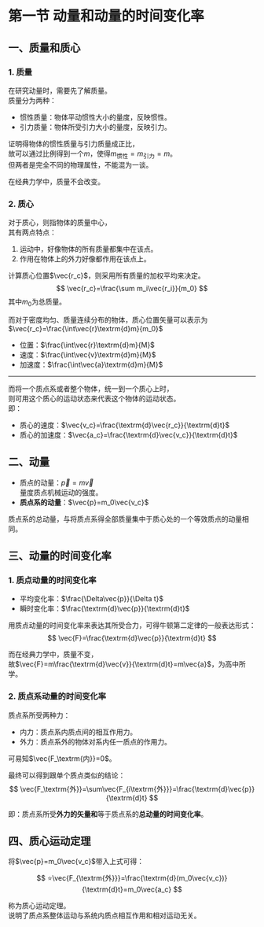 # 第一节 动量和动量的时间变化率

## 一、质量和质心

### 1. 质量

在研究动量时，需要先了解质量。  
质量分为两种：

* 惯性质量：物体平动惯性大小的量度，反映惯性。
* 引力质量：物体所受引力大小的量度，反映引力。

证明得物体的惯性质量与引力质量成正比，  
故可以通过比例得到一个$m$，使得$m_{\textrm{惯性}}=m_{\textrm{引力}}=m$。  
但两者是完全不同的物理属性，不能混为一谈。

在经典力学中，质量不会改变。

### 2. 质心

对于质心，则指物体的质量中心，  
其有两点特点：

1. 运动中，好像物体的所有质量都集中在该点。
2. 作用在物体上的外力好像都作用在该点上。

计算质心位置$\vec{r_c}$，则采用所有质量的加权平均来决定。
$$
\vec{r_c}=\frac{\sum m_i\vec{r_i}}{m_0}
$$
其中$m_0$为总质量。

而对于密度均匀、质量连续分布的物体，质心位置矢量可以表示为$\vec{r_c}=\frac{\int\vec{r}\textrm{d}m}{m_0}$

* 位置：$\frac{\int\vec{r}\textrm{d}m}{M}$
* 速度：$\frac{\int\vec{v}\textrm{d}m}{M}$
* 加速度：$\frac{\int\vec{a}\textrm{d}m}{M}$

---

而将一个质点系或者整个物体，统一到一个质心上时，  
则可用这个质心的运动状态来代表这个物体的运动状态。  
即：

* 质心的速度：$\vec{v_c}=\frac{\textrm{d}\vec{r_c}}{\textrm{d}t}$
* 质心的加速度：$\vec{a_c}=\frac{\textrm{d}\vec{v_c}}{\textrm{d}t}$

## 二、动量

* 质点的动量：$\vec{p}=m\vec{v}$  
  量度质点机械运动的强度。
* **质点系的动量**：$\vec{p}=m_0\vec{v_c}$

质点系的总动量，与将质点系得全部质量集中于质心处的一个等效质点的动量相同。

## 三、动量的时间变化率

### 1. 质点动量的时间变化率

* 平均变化率：$\frac{\Delta\vec{p}}{\Delta t}$
* 瞬时变化率：$\frac{\textrm{d}\vec{p}}{\textrm{d}t}$

用质点动量的时间变化率来表达其所受合力，可得牛顿第二定律的一般表达形式：
$$
\vec{F}=\frac{\textrm{d}\vec{p}}{\textrm{d}t}
$$

而在经典力学中，质量不变，  
故$\vec{F}=m\frac{\textrm{d}\vec{v}}{\textrm{d}t}=m\vec{a}$，为高中所学。

### 2. 质点系动量的时间变化率

质点系所受两种力：

* 内力：质点系内质点间的相互作用力。
* 外力：质点系外的物体对系内任一质点的作用力。

可易知$\vec{F_\textrm{内}}=0$。

最终可以得到跟单个质点类似的结论：
$$
\vec{F_\textrm{外}}=\sum\vec{F_{i\textrm{外}}}=\frac{\textrm{d}\vec{p}}{\textrm{d}t}
$$

即：质点系所受**外力的矢量和**等于质点系的**总动量的时间变化率**。

## 四、质心运动定理

将$\vec{p}=m_0\vec{v_c}$带入上式可得：

$$
⭐\vec{F_{\textrm{外}}}=\frac{\textrm{d}(m_0\vec{v_c})}{\textrm{d}t}=m_0\vec{a_c}
$$

称为质心运动定理。  
说明了质点系整体运动与系统内质点相互作用和相对运动无关。
